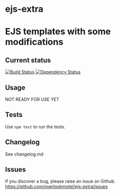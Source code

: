 # ejs-extra

# EJS templates with some modifications

## Current status

[![Build Status](https://secure.travis-ci.org/overlookmotel/ejs-extra.png?branch=master)](http://travis-ci.org/overlookmotel/ejs-extra)
[![Dependency Status](https://david-dm.org/overlookmotel/ejs-extra.png)](https://david-dm.org/overlookmotel/ejs-extra)

## Usage

NOT READY FOR USE YET

## Tests

Use `npm test` to run the tests.

## Changelog

See changelog.md

## Issues

If you discover a bug, please raise an issue on Github. https://github.com/overlookmotel/ejs-extra/issues
